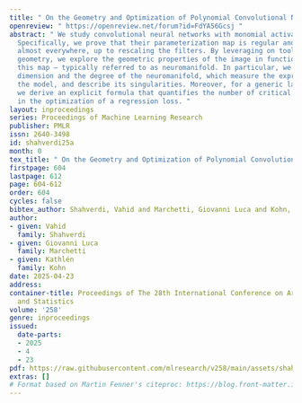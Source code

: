 ```yaml
---
title: " On the Geometry and Optimization of Polynomial Convolutional Networks "
openreview: " https://openreview.net/forum?id=FdYA56Gcsj "
abstract: " We study convolutional neural networks with monomial activation functions.
  Specifically, we prove that their parameterization map is regular and is an isomorphism
  almost everywhere, up to rescaling the filters. By leveraging on tools from algebraic
  geometry, we explore the geometric properties of the image in function space of
  this map – typically referred to as neuromanifold. In particular, we compute the
  dimension and the degree of the neuromanifold, which measure the expressivity of
  the model, and describe its singularities. Moreover, for a generic large dataset,
  we derive an explicit formula that quantifies the number of critical points arising
  in the optimization of a regression loss. "
layout: inproceedings
series: Proceedings of Machine Learning Research
publisher: PMLR
issn: 2640-3498
id: shahverdi25a
month: 0
tex_title: " On the Geometry and Optimization of Polynomial Convolutional Networks "
firstpage: 604
lastpage: 612
page: 604-612
order: 604
cycles: false
bibtex_author: Shahverdi, Vahid and Marchetti, Giovanni Luca and Kohn, Kathl{\'e}n
author:
- given: Vahid
  family: Shahverdi
- given: Giovanni Luca
  family: Marchetti
- given: Kathlén
  family: Kohn
date: 2025-04-23
address:
container-title: Proceedings of The 28th International Conference on Artificial Intelligence
  and Statistics
volume: '258'
genre: inproceedings
issued:
  date-parts:
  - 2025
  - 4
  - 23
pdf: https://raw.githubusercontent.com/mlresearch/v258/main/assets/shahverdi25a/shahverdi25a.pdf
extras: []
# Format based on Martin Fenner's citeproc: https://blog.front-matter.io/posts/citeproc-yaml-for-bibliographies/
---
```

